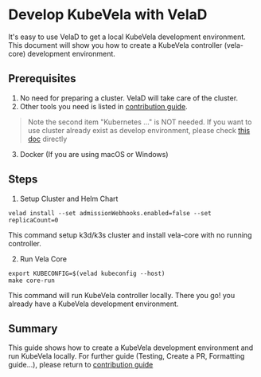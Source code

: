 # Develop KubeVela with VelaD

It's easy to use VelaD to get a local KubeVela development environment. This document will show you how to create a 
KubeVela controller (vela-core) development environment.


## Prerequisites

1. No need for preparing a cluster. VelaD will take care of the cluster. 
2. Other tools you need is listed in [contribution guide](https://kubevela.io/docs/contributor/code-contribute#prerequisites). 

> Note the second item "Kubernetes ..." is NOT needed.
> If you want to use cluster already exist as develop environment, please check [this doc](https://kubevela.io/docs/contributor/code-contribute#prerequisites) directly
 
3. Docker (If you are using macOS or Windows)


## Steps

1. Setup Cluster and Helm Chart 
```shell
velad install --set admissionWebhooks.enabled=false --set replicaCount=0
```
This command setup k3d/k3s cluster and install vela-core with no running controller.

2. Run Vela Core
```shell
export KUBECONFIG=$(velad kubeconfig --host)
make core-run
```
This command will run KubeVela controller locally. There you go! you already have a KubeVela
development environment.

## Summary

This guide shows how to create a KubeVela development environment and run KubeVela locally.
For further guide (Testing, Create a PR, Formatting guide...), please return to [contribution guide](https://kubevela.io/docs/contributor/code-contribute#prerequisites)